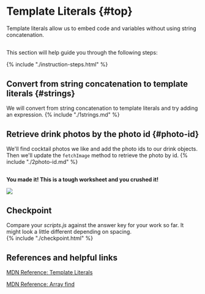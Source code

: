 # Template Literals {#top}
Template literals allow us to embed code and variables without using string concatenation.

<!-- trick markdown to give me a little space between these two sections of text -->
## 
This section will help guide you through the following steps:

{% include "./instruction-steps.html" %}


## Convert from string concatenation to template literals {#strings} <span class="navigate-top"><a href="#top" title="Take me to the top of page"><i class="fa fa-chevron-circle-up" aria-hidden="true"></i></a></span>
We will convert from string concatenation to template literals and try adding an expression. 
{% include "./1strings.md" %}

## Retrieve drink photos by the photo id {#photo-id} <span class="navigate-top"><a href="#top" title="Take me to the top of page"><i class="fa fa-chevron-circle-up" aria-hidden="true"></i></a></span>
We'll find cocktail photos we like and add the photo ids to our drink objects. Then we'll update the `fetchImage` method to retrieve the photo by id.
{% include "./2photo-id.md" %}

<!-- trick markdown to give me a little space between these two sections of text -->
## 
**You made it! This is a tough worksheet and you crushed it!**

![](https://media.giphy.com/media/qofGyifRrqQpy/giphy.gif)

<!-- trick markdown to give me a little space between these two sections of text -->
## 

## Checkpoint <span class="navigate-top"><a href="#top" title="Take me to the top of page"><i class="fa fa-chevron-circle-up" aria-hidden="true"></i></a></span>
Compare your _scripts.js_ against the answer key for your work so far. It might look a little different depending on spacing.  
{% include "./checkpoint.html" %}


<!-- trick markdown to give me a little space between these two sections of text -->
## 
## References and helpful links <span class="navigate-top"><a href="#top" title="Take me to the top of page"><i class="fa fa-chevron-circle-up" aria-hidden="true"></i></a></span>
[MDN Reference: Template Literals](https://developer.mozilla.org/en-US/docs/Web/JavaScript/Reference/Template_literals)

[MDN Reference: Array find](https://developer.mozilla.org/en-US/docs/Web/JavaScript/Reference/Global_Objects/Array/find)



